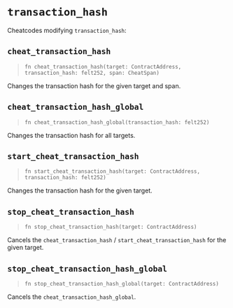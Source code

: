 # `transaction_hash`

Cheatcodes modifying `transaction_hash`:

## `cheat_transaction_hash`
> `fn cheat_transaction_hash(target: ContractAddress, transaction_hash: felt252, span: CheatSpan)`

Changes the transaction hash for the given target and span.

## `cheat_transaction_hash_global`
> `fn cheat_transaction_hash_global(transaction_hash: felt252)`

Changes the transaction hash for all targets.

## `start_cheat_transaction_hash`
> `fn start_cheat_transaction_hash(target: ContractAddress, transaction_hash: felt252)`

Changes the transaction hash for the given target.

## `stop_cheat_transaction_hash`
> `fn stop_cheat_transaction_hash(target: ContractAddress)`

Cancels the `cheat_transaction_hash` / `start_cheat_transaction_hash` for the given target.

## `stop_cheat_transaction_hash_global`
> `fn stop_cheat_transaction_hash_global(target: ContractAddress)`

Cancels the `cheat_transaction_hash_global`.
